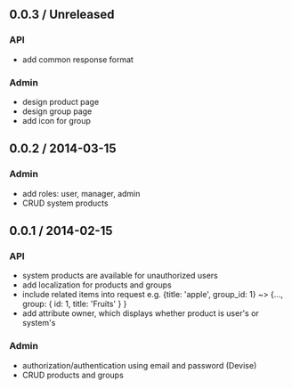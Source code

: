## 0.0.3 / Unreleased
### API
- add common response format

### Admin
- design product page
- design group page
- add icon for group

## 0.0.2 / 2014-03-15
### Admin
- add roles: user, manager, admin
- CRUD system products

## 0.0.1 / 2014-02-15
### API
- system products are available for unauthorized users
- add localization for products and groups
- include related items into request
  e.g. {title: 'apple', group_id: 1} ~> {..., group: { id: 1, title: 'Fruits' } }
- add attribute owner, which displays whether product is user's or system's

### Admin
- authorization/authentication using email and password (Devise)
- CRUD products and groups